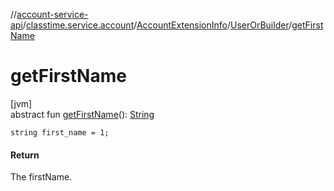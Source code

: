 //[account-service-api](../../../../index.md)/[classtime.service.account](../../index.md)/[AccountExtensionInfo](../index.md)/[UserOrBuilder](index.md)/[getFirstName](get-first-name.md)

# getFirstName

[jvm]\
abstract fun [getFirstName](get-first-name.md)(): [String](https://docs.oracle.com/javase/8/docs/api/java/lang/String.html)

`string first_name = 1;`

#### Return

The firstName.
